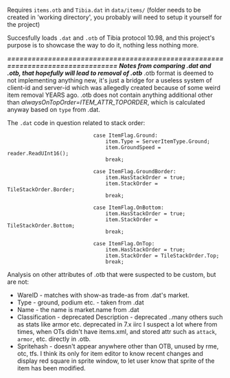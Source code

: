 Requires ``items.otb`` and ``Tibia.dat`` in ``data/items/`` (folder needs to be created in 'working directory', you probably will need to setup it yourself for the project)

Succesfully loads ``.dat`` and ``.otb`` of Tibia protocol 10.98, and this project's purpose is to showcase the way to do it, nothing less nothing more.


***================================================================================***
***Notes from comparing .dat and .otb, that hopefully will lead to removal of .otb***
.otb format is deemed to not implementing anything new, it's just a bridge for a useless system of client-id and server-id which was allegedly created because of some weird
item removal YEARS ago. .otb does not contain anything additional other than *alwaysOnTopOrder=ITEM_ATTR_TOPORDER*, which is calculated anyway based on `type` from .dat.

The `.dat` code in question related to stack order:
```
                            case ItemFlag.Ground:
                                item.Type = ServerItemType.Ground;
                                item.GroundSpeed = reader.ReadUInt16();
                                break;

                            case ItemFlag.GroundBorder:
                                item.HasStackOrder = true;
                                item.StackOrder = TileStackOrder.Border;
                                break;

                            case ItemFlag.OnBottom:
                                item.HasStackOrder = true;
                                item.StackOrder = TileStackOrder.Bottom;
                                break;

                            case ItemFlag.OnTop:
                                item.HasStackOrder = true;
                                item.StackOrder = TileStackOrder.Top;
                                break;
```

Analysis on other attributes of .otb that were suspected to be custom, but are not:
- WareID - matches with show-as trade-as from .dat's market.
- Type - ground, podium etc. - taken from .dat
- Name - the name is market.name from .dat
- Classification - deprecated
Description - deprecated
..many others such as stats like armor etc. deprecated in 7.x iirc
I suspect a lot where from times, when OTs didn't have items.xml, and stored attr such as `attack`, `armor`, etc. directly in .otb.
- Spritehash - doesn't appear anywhere other than OTB, unused by rme, otc, tfs.
I think its only for item editor to know recent changes and display red square in sprite window, to let user know that sprite of the item has been modified.
